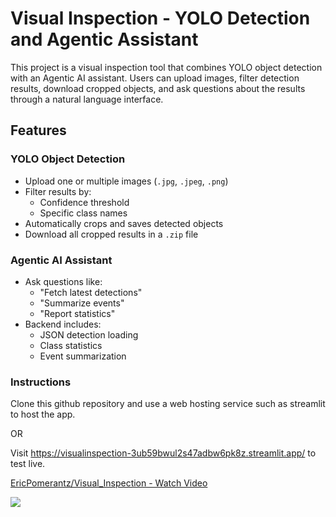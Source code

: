 # Visual Inspection - YOLO Detection and Agentic Assistant

This project is a visual inspection tool that combines YOLO object detection with an Agentic AI assistant. Users can upload images, filter detection results, download cropped objects, and ask questions about the results through a natural language interface.

## Features

### YOLO Object Detection
- Upload one or multiple images (`.jpg`, `.jpeg`, `.png`)
- Filter results by:
  - Confidence threshold
  - Specific class names
- Automatically crops and saves detected objects
- Download all cropped results in a `.zip` file

### Agentic AI Assistant
- Ask questions like:
  - "Fetch latest detections"
  - "Summarize events"
  - "Report statistics"
- Backend includes:
  - JSON detection loading
  - Class statistics
  - Event summarization

### Instructions

Clone this github repository and use a web hosting service such as streamlit to host the app.

OR

Visit https://visualinspection-3ub59bwul2s47adbw6pk8z.streamlit.app/ to test live.

<div>
    <a href="https://www.loom.com/share/5eadd182990644ecbff15af7823dcd51">
      <p>EricPomerantz/Visual_Inspection - Watch Video</p>
    </a>
    <a href="https://www.loom.com/share/5eadd182990644ecbff15af7823dcd51">
      <img style="max-width:300px;" src="https://cdn.loom.com/sessions/thumbnails/5eadd182990644ecbff15af7823dcd51-50b8866a4d8340f5-full-play.gif">
    </a>
  </div>
  

